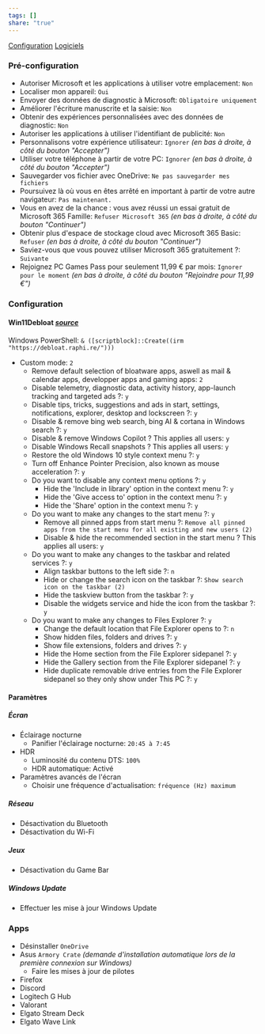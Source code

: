 ```yaml
---
tags: []
share: "true"
---
```

[Configuration](./Configuration.md)
[Logiciels](./Logiciels.md)

### Pré-configuration
- Autoriser Microsoft et les applications à utiliser votre emplacement: `Non`
- Localiser mon appareil: `Oui`
- Envoyer des données de diagnostic à Microsoft: `Obligatoire uniquement`
- Améliorer l'écriture manuscrite et la saisie: `Non`
- Obtenir des expériences personnalisées avec des données de diagnostic: `Non`
- Autoriser les applications à utiliser l'identifiant de publicité: `Non`
- Personnalisons votre expérience utilisateur: `Ignorer` *(en bas à droite, à côté du bouton "Accepter")*
- Utiliser votre téléphone à partir de votre PC: `Ignorer` *(en bas à droite, à côté du bouton "Accepter")*
- Sauvegarder vos fichier avec OneDrive: `Ne pas sauvegarder mes fichiers`
- Poursuivez là où vous en êtes arrêté en important à partir de votre autre navigateur: `Pas maintenant.`
- Vous en avez de la chance : vous avez réussi un essai gratuit de Microsoft 365 Famille: `Refuser Microsoft 365` *(en bas à droite, à côté du bouton "Continuer")*
- Obtenir plus d'espace de stockage cloud avec Microsoft 365 Basic: `Refuser` *(en bas à droite, à côté du bouton "Continuer")*
- Saviez-vous que vous pouvez utiliser Microsoft 365 gratuitement ?: `Suivante`
- Rejoignez PC Games Pass pour seulement 11,99 € par mois: `Ignorer pour le moment` *(en bas à droite, à côté du bouton "Rejoindre pour 11,99 €")*

### Configuration
#### Win11Debloat *[source](https://github.com/Raphire/Win11Debloat)*

Windows PowerShell: `& ([scriptblock]::Create((irm "https://debloat.raphi.re/")))`
- Custom mode: `2`
	- Remove default selection of bloatware apps, aswell as mail & calendar apps, developper apps and gaming apps: `2`
	- Disable telemetry, diagnostic data, activity history, app-launch tracking and targeted ads ?: `y`
	- Disable tips, tricks, suggestions and ads in start, settings, notifications, explorer, desktop and lockscreen ?: `y`
	- Disable & remove bing web search, bing AI & cortana in Windows search ?: `y`
	- Disable & remove Windows Copilot ? This applies all users: `y`
	- Disable Windows Recall snapshots ? This applies all users: `y`
	- Restore the old Windows 10 style context menu ?: `y`
	- Turn off Enhance Pointer Precision, also known as mouse acceleration ?: `y`
	- Do you want to disable any context menu options ?: `y`
		- Hide the 'Include in library' option in the context menu ?: `y`
		- Hide the 'Give access to' option in the context menu ?: `y`
		- Hide the 'Share' option in the context menu ?: `y`
	- Do you want to make any changes to the start menu ?: `y`
		- Remove all pinned apps from start menu ?: `Remove all pinned apps from the start menu for all existing and new users (2)`
		- Disable & hide the recommended section in the start menu ?  This applies all users: `y`
	- Do you want to make any changes to the taskbar and related services ?: `y`
		- Align taskbar buttons to the left side ?: `n`
		- Hide or change the search icon on the taskbar ?: `Show search icon on the taskbar (2)`
		- Hide the taskview button from the taskbar ?: `y`
		- Disable the widgets service and hide the icon from the taskbar ?: `y`
	- Do you want to make any changes to Files Explorer ?: `y`
		- Change the default location that File Explorer opens to ?: `n`
		- Show hidden files, folders and drives ?: `y`
		- Show file extensions, folders and drives ?: `y`
		- Hide the Home section from the File Explorer sidepanel ?: `y`
		- Hide the Gallery section from the File Explorer sidepanel ?: `y`
		- Hide duplicate removable drive entries from the File Explorer sidepanel so they only show under This PC ?: `y`
#### Paramètres
##### Écran
- Éclairage nocturne
	- Panifier l'éclairage nocturne: `20:45 à 7:45`
- HDR
	- Luminosité du contenu DTS: `100%`
	- HDR automatique: Activé
- Paramètres avancés de l'écran
	- Choisir une fréquence d'actualisation: `fréquence (Hz) maximum`
##### Réseau
- Désactivation du Bluetooth
- Désactivation du Wi-Fi
##### Jeux
- Désactivation du Game Bar
##### Windows Update
- Effectuer les mise à jour Windows Update
### Apps
- Désinstaller `OneDrive`
- Asus `Armory Crate` *(demande d'installation automatique lors de la première connexion sur Windows)*
	- Faire les mises à jour de pilotes
- Firefox
- Discord
- Logitech G Hub
- Valorant
- Elgato Stream Deck
- Elgato Wave Link